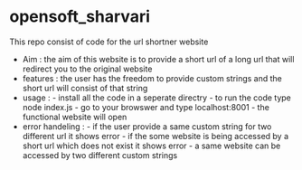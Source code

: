 # opensoft_sharvari
This repo consist of code for the url shortner website
+ Aim :
           the aim of this website is to provide a short url of a long url that will redirect you to the original website
+ features :
           the user has the freedom to provide custom strings and the short url will consist of that string
+ usage :
           - install all the code in a seperate directry
           - to run the code type node index.js
           - go to your browswer and type localhost:8001
           - the functional website will open
+ error handeling :
           - if the user provide a same custom string for two different url it shows error
           - if the some website is being accessed by a short url which does not exist it shows error
           - a same website can be accessed by two different custom strings

